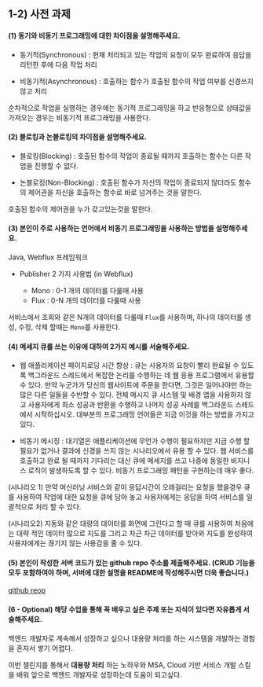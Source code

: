 ## 1-2) 사전 과제

#### (1) 동기와 비동기 프로그래밍에 대한 차이점을 설명해주세요.

- 동기적(Synchronous)
  : 현재 처리되고 있는 작업의 요청이 모두 완료하여 응답을 리턴한 후에 다음 작업 처리

- 비동기적(Asynchronous)
  : 호출하는 함수가 호출된 함수의 작업 여부를 신경쓰지 않고 처리

순차적으로 작업을 실행하는 경우에는 동기적 프로그래밍을 하고 반응형으로 상태값을 가져오는 경우는 비동기적 프로그래밍을 사용한다.

#### (2) 블로킹과 논블로킹의 차이점을 설명해주세요.

- 블로킹(Blocking)
  : 호출된 함수의 작업이 종료될 때까지 호출하는 함수는 다른 작업을 진행할 수 없다.

- 논블로킹(Non-Blocking)
  : 호출된 함수가 자신의 작업이 종료되지 않더라도 함수의 제어권을 자신을 호출하는 함수로 바로 넘겨주는 것을 말한다.

호출된 함수의 제어권을 누가 갖고있는것을 말한다.

#### (3) 본인이 주로 사용하는 언어에서 비동기 프로그래밍을 사용하는 방법을 설명해주세요.

Java, Webflux 프레임워크

- Publisher 2 가지 사용법 (in Webflux)

  - Mono : 0-1 개의 데이터를 다룰때 사용
  - Flux : 0-N 개의 데이터를 다룰때 사용

서비스에서 조회와 같은 N개의 데이터를 다룰때 `Flux`를 사용하며, 하나의 데이터를 생성, 수정, 삭제 할때는 `Mono`를 사용한다.

#### (4) 메세지 큐를 쓰는 이유에 대하여 2가지 예시를 서술해주세요.

- 웹 애플리케이션 페이지로딩 시간 향상
  : 큐는 사용자의 요청이 빨리 완료될 수 있도록 백그라운드 스레드에서 복잡한 논리를 수행하는 데 웹 응용 프로그램에서 유용할 수 있다. 만약 누군가가 당신의 웹사이트에 주문을 한다면, 그것은 일어나야만 하는 많은 다른 일들을 수반할 수 있다. 전체 메시지 큐 시스템 및 배경 앱을 사용하지 않고 사용자에게 최소 성공과 반환을 수행하고 나머지 성공 사례를 백그라운드 스레드에서 시작하십시오. 대부분의 프로그래밍 언어들은 지금 이것을 하는 방법을 가지고 있다.

- 비동기 메시징
  : 대기열은 애플리케이션에 무언가 수행이 필요하지만 지금 수행 할 필요가 없거나 결과에 신경을 쓰지 않는 시나리오에서 유용 할 수 있다. 웹 서비스를 호출하고 완료 될 때까지 기다리는 대신 큐에 메세지를 쓰고 나중에 동일한 비지니스 로직이 발생하도록 할 수 있다. 비동기 프로그래밍 패턴을 구현하는데 매우 좋다.

(시나리오 1)
만약 머신러닝 서비스와 같이 응답시간이 오래걸리는 요청을 했을경우 큐를 사용하여 작업에 대한 요청을 큐에 담아 놓고 사용자에게는 응답을 하여 서비스를 일괄적으로 처리 할 수 있다.

(시나리오2)
지동와 같은 대량의 데이터를 화면에 그린다고 할 때 큐를 사용하여 처음에는 대략 적인 데이터 많으로 지도를 그리고 차근 차근 데이터를 받아와 지도를 완성하여 사용자에게는 끊기지 않는 사용감을 줄 수 있다.

#### (5) 본인이 작성한 서버 코드가 있는 github repo 주소를 제출해주세요. (CRUD 기능을 모두 포함하여야 하며, 서버에 대한 설명을 README에 작성해주시면 더욱 좋습니다.)

[github reop](https://github.com/link-mozy/simple-webflux)

#### (6 - Optional) 해당 수업을 통해 꼭 배우고 싶은 주제 또는 지식이 있다면 자유롭게 서술해주세요.

백엔드 개발자로 계속해서 성장하고 싶으나 대용량 처리를 하는 시스템을 개발하는 경험을 혼자서 쌓기 어렵다.

이번 챌린지를 통해서 **대용량 처리** 하는 노하우와 MSA, Cloud 기반 서비스 개발 스킬을 배워 앞으로 백엔드 개발자로 성장하는데 도움이 되고싶다.

